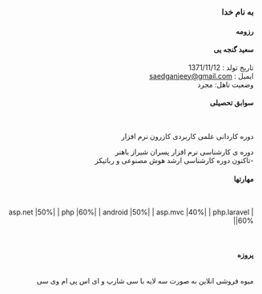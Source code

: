 <div dir="rtl">
  
  ### به نام خدا 
  #### رزومه
  
  #### سعید گنجه یی

 تاریخ تولد : 1371/11/12
 <br/>
ایمیل : saedganjeey@gmail.com   
  وضعیت تاهل: مجرد
 <br/> 
  
  #### سوابق تحصیلی
  
  <br/>


  دوره کاردانی علمی کاربردی کازرون نرم افزار

دوره ی کارشناسی نرم افزار پسران شیراز باهنر 
  <br/>
  -تاکنون  دوره کارشناسی ارشد  هوش مصنوعی و رباتیکز
  <br/>
  
 
  
  #### مهارتها
  
  <br/>
  
|        asp.net        |50%|
|         php           |60%|
|        android        |50%|
|         asp.mvc       |40%|
|      php.laravel      |60%|

  
  <br/>
  
  #### پروزه
 
  <br/>
میوه فروشی انلاین به صورت سه لایه با سی شارپ و ای اس پی ام وی سی
  <br/>
  
  <br/>
  </div>

